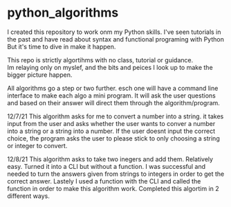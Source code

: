 # python_algorithms
I created this repository to work onm my Python skills.
I've seen tutorials in the past and have read about syntax and functional programing with Python
But it's time to dive in make it happen.

This repo is strictly algortihms with no class, tutorial or guidance.  
Im relaying only on myslef, and the bits and peices I look up to make the bigger picture happen. 

All algorithms go a step or two further.  esch one will have a command line interface to make each algo a mini program.  It will ask the user questions and based on their answer will direct them through the algorithm/program.



12/7/21
This algorithm asks for me to convert a number into a string.
it takes input from the user and asks whether the user wants to conver a number into a string or a string into a number.  If the user doesnt input the correct choice, the program asks the user to please stick to only choosing a string or integer to convert. 


12/8/21
This algorithm asks to take two inegers and add them.  Relatively easy.
Turned it into a CLI but without a function.
I was successful and needed to turn the answers given from strings to integers in order to get the correct answer. 
Lastely I used a function with the CLI and called the function in order to make this algorithm work. 
Completed this algortim in 2 different ways.
